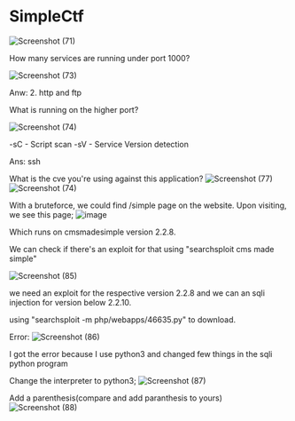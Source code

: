 # SimpleCtf

![Screenshot (71)](https://github.com/user-attachments/assets/0389b598-3974-41b7-8d00-1c92738e32c9)

How many services are running under port 1000? 

![Screenshot (73)](https://github.com/user-attachments/assets/f37f52f8-d453-4b85-a950-9965fe8a7a5d)

Anw: 2. http and ftp

What is running on the higher port?

![Screenshot (74)](https://github.com/user-attachments/assets/d6936948-4804-457f-b746-010579a3f849)

-sC - Script scan
-sV - Service Version detection

Ans: ssh

What is the cve you're using against this application?
![Screenshot (77)](https://github.com/user-attachments/assets/8b0295fc-81b5-4fc1-ad47-528aad478c82)
![Screenshot (74)](https://github.com/user-attachments/assets/d6936948-4804-457f-b746-010579a3f849)

With a bruteforce, we could find /simple page on the website. Upon visiting, we see this page;
![image](https://github.com/user-attachments/assets/ff721e06-7976-48c5-9bc5-e04c58567fc1)

Which runs on cmsmadesimple version 2.2.8. 

We can check if there's an exploit for that using "searchsploit cms made simple"

![Screenshot (85)](https://github.com/user-attachments/assets/c49f1970-b71b-47d6-bbf0-25ea61172829)

we need an exploit for the respective version 2.2.8 and we can an sqli injection for version below 2.2.10.

using "searchsploit -m php/webapps/46635.py" to download.

Error:
![Screenshot (86)](https://github.com/user-attachments/assets/5e78a992-6464-43d4-8390-9d1901ec035c)

I got the error because I use python3 and changed few things in the sqli python program

Change the interpreter to python3;
![Screenshot (87)](https://github.com/user-attachments/assets/83df1da9-f0d8-4590-b55a-8b2c0795ec7c)

Add a parenthesis(compare and add paranthesis to yours)
![Screenshot (88)](https://github.com/user-attachments/assets/58f73040-0a5d-49e6-9def-5829285abbc1)



